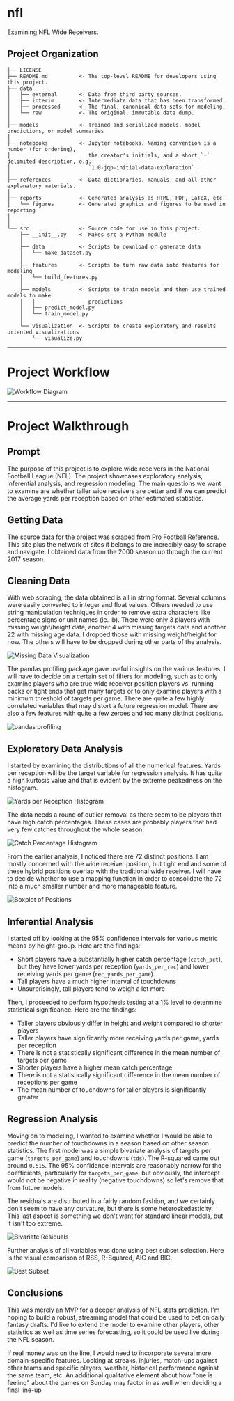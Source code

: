 nfl
==============================

Examining NFL Wide Receivers.

Project Organization
------------

    ├── LICENSE
    ├── README.md          <- The top-level README for developers using this project.
    ├── data
    │   ├── external       <- Data from third party sources.
    │   ├── interim        <- Intermediate data that has been transformed.
    │   ├── processed      <- The final, canonical data sets for modeling.
    │   └── raw            <- The original, immutable data dump.
    │
    ├── models             <- Trained and serialized models, model predictions, or model summaries
    │
    ├── notebooks          <- Jupyter notebooks. Naming convention is a number (for ordering),
    │                         the creator's initials, and a short `-` delimited description, e.g.
    │                         `1.0-jqp-initial-data-exploration`.
    │
    ├── references         <- Data dictionaries, manuals, and all other explanatory materials.
    │
    ├── reports            <- Generated analysis as HTML, PDF, LaTeX, etc.
    │   └── figures        <- Generated graphics and figures to be used in reporting
    │
    │
    └── src                <- Source code for use in this project.
        ├── __init__.py    <- Makes src a Python module
        │
        ├── data           <- Scripts to download or generate data
        │   └── make_dataset.py
        │
        ├── features       <- Scripts to turn raw data into features for modeling
        │   └── build_features.py
        │
        ├── models         <- Scripts to train models and then use trained models to make
        │   │                 predictions
        │   ├── predict_model.py
        │   └── train_model.py
        │
        └── visualization  <- Scripts to create exploratory and results oriented visualizations
            └── visualize.py


--------
# Project Workflow

![Workflow Diagram](reports/figures/regression_workflow.png)

--------

# Project Walkthrough

## Prompt

The purpose of this project is to explore wide receivers in the National Football League (NFL). The project showcases exploratory analysis, inferential analysis, and regression modeling. The main questions we want to examine are whether taller wide receivers are better and if we can predict the average yards per reception based on other estimated statistics.

## Getting Data

The source data for the project was scraped from [Pro Football Reference](https://www.pro-football-reference.com/years). This site plus the network of sites it belongs to are incredibly easy to scrape and navigate. I obtained data from the 2000 season up through the current 2017 season.

## Cleaning Data

With web scraping, the data obtained is all in string format. Several columns were easily converted to integer and float values. Others needed to use string manipulation techniques in order to remove extra characters like percentage signs or unit names (ie. lb). There were only 3 players with missing weight/height data, another 4 with missing targets data and another 22 with missing age data. I dropped those with missing weight/height for now. The others will have to be dropped during other parts of the analysis.

![Missing Data Visualization](reports/figures/missing_data.png)

The pandas profiling package gave useful insights on the various features. I will have to decide on a certain set of filters for modeling, such as to only examine players who are true wide receiver position players vs. running backs or tight ends that get many targets or to only examine players with a minimum threshold of targets per game. There are quite a few highly correlated variables that may distort a future regression model. There are also a few features with quite a few zeroes and too many distinct positions.

![pandas profiling](reports/figures/pandas_profiling.png)

## Exploratory Data Analysis

I started by examining the distributions of all the numerical features. Yards per reception will be the target variable for regression analysis. It has quite a high kurtosis value and that is evident by the extreme peakedness on the histogram.

![Yards per Reception Histogram](reports/figures/yards_per_rec_hist.png)

The data needs a round of outlier removal as there seem to be players that have high catch percentages. These cases are probably players that had very few catches throughout the whole season.

![Catch Percentage Histogram](reports/figures/catch_pct_hist.png)

From the earlier analysis, I noticed there are 72 distinct positions. I am mostly concerned with the wide receiver position, but tight end and some of these hybrid positions overlap with the traditional wide receiver. I will have to decide whether to use a mapping function in order to consolidate the 72 into a much smaller number and more manageable feature.

![Boxplot of Positions](reports/figures/boxplot_by_position.png)

## Inferential Analysis

I started off by looking at the 95% confidence intervals for various metric means by height-group. Here are the findings:

- Short players have a substantially higher catch percentage (`catch_pct`), but they have lower yards per reception (`yards_per_rec`) and lower receiving yards per game (`rec_yards_per_game`).
- Tall players have a much higher interval of touchdowns
- Unsurprisingly, tall players tend to weigh a lot more

Then, I proceeded to perform hypothesis testing at a 1% level to determine statistical significance. Here are the findings:

- Taller players obviously differ in height and weight compared to shorter players
- Taller players have significantly more receiving yards per game, yards per reception
- There is not a statistically significant difference in the mean number of targets per game
- Shorter players have a higher mean catch percentage
- There is not a statistically significant difference in the mean number of receptions per game
- The mean number of touchdowns for taller players is significantly greater

## Regression Analysis

Moving on to modeling, I wanted to examine whether I would be able to predict the number of touchdowns in a season based on other season statistics. The first model was a simple bivariate analysis of targets per game (`targets_per_game`) and touchdowns (`tds`). The R-squared came out around `0.515`. The 95% confidence intervals are reasonably narrow for the coefficients, particularly for `targets_per_game`, but obviously, the intercept would not be negative in reality (negative touchdowns) so let's remove that from future models.

The residuals are distributed in a fairly random fashion, and we certainly don't seem to have any curvature, but there is some heteroskedasticity. This last aspect is something we don't want for standard linear models, but it isn't too extreme.

![Bivariate Residuals](reports/figures/residuals.png)

Further analysis of all variables was done using best subset selection. Here is the visual comparison of RSS, R-Squared, AIC and BIC.

![Best Subset](reports/figures/best_subset.png)

## Conclusions

This was merely an MVP for a deeper analysis of NFL stats prediction. I'm hoping to build a robust, streaming model that could be used to bet on daily fantasy drafts. I'd like to extend the model to examine other players, other statistics as well as time series forecasting, so it could be used live during the NFL season.

If real money was on the line, I would need to incorporate several more domain-specific features. Looking at streaks, injuries, match-ups against other teams and specific players, weather, historical performance against the same team, etc. An additional qualitative element about how "one is feeling" about the games on Sunday may factor in as well when deciding a final line-up
